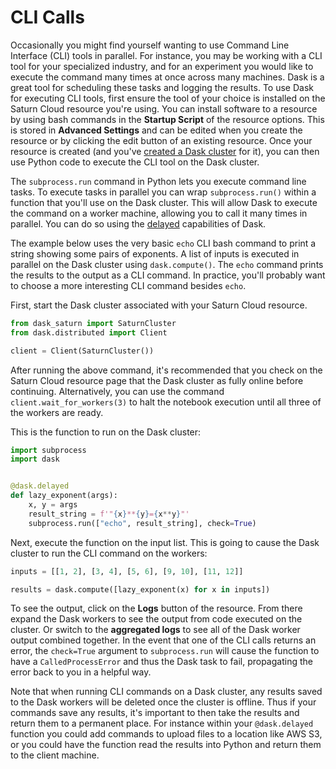 # CLI Calls
Occasionally you might find yourself wanting to use Command Line Interface (CLI) tools in parallel. For instance, you may be working with a CLI tool for your specialized industry, and for an experiment you would like to execute the command many times at once across many machines. Dask is a great tool for scheduling these tasks and logging the results. To use Dask for executing CLI tools, first ensure the tool of your choice is installed on the Saturn Cloud resource you're using. You can install software to a resource by using bash commands in the **Startup Script** of the resource options. This is stored in **Advanced Settings** and can be edited when you create the resource or by clicking the edit button of an existing resource. Once your resource is created (and you've [created a Dask cluster](https://saturncloud.io/docs/user-guide/create_dask_cluster/) for it), you can then use Python code to execute the CLI tool on the Dask cluster.

The `subprocess.run` command in Python lets you execute command line tasks. To execute tasks in parallel you can wrap `subprocess.run()` within a function that you'll use on the Dask cluster. This will allow Dask to execute the command on a worker machine, allowing you to call it many times in parallel. You can do so using the [delayed](https://docs.dask.org/en/latest/delayed.html) capabilities of Dask.

The example below uses the very basic `echo` CLI bash command to print a string showing some pairs of exponents. A list of inputs is executed in parallel on the Dask cluster using `dask.compute()`. The `echo` command prints the results to the output as a CLI command. In practice, you'll probably want to choose a more interesting CLI command besides `echo`.

First, start the Dask cluster associated with your Saturn Cloud resource.


```python
from dask_saturn import SaturnCluster
from dask.distributed import Client

client = Client(SaturnCluster())
```

After running the above command, it's recommended that you check on the Saturn Cloud resource page that the Dask cluster as fully online before continuing. Alternatively, you can use the command `client.wait_for_workers(3)` to halt the notebook execution until all three of the workers are ready.

This is the function to run on the Dask cluster:


```python
import subprocess
import dask


@dask.delayed
def lazy_exponent(args):
    x, y = args
    result_string = f'"{x}**{y}={x**y}"'
    subprocess.run(["echo", result_string], check=True)
```

Next, execute the function on the input list. This is going to cause the Dask cluster to run the CLI command on the workers:


```python
inputs = [[1, 2], [3, 4], [5, 6], [9, 10], [11, 12]]

results = dask.compute([lazy_exponent(x) for x in inputs])
```

To see the output, click on the **Logs** button of the resource. From there expand the Dask workers to see the output from code executed on the cluster. Or switch to the **aggregated logs** to see all of the Dask worker output combined together. In the event that one of the CLI calls returns an error, the `check=True` argument to `subprocess.run` will cause the function to have a `CalledProcessError` and thus the Dask task to fail, propagating the error back to you in a helpful way.



Note that when running CLI commands on a Dask cluster, any results saved to the Dask workers will be deleted once the cluster is offline. Thus if your commands save any results, it's important to then take the results and return them to a permanent place. For instance within your `@dask.delayed` function you could add commands to upload files to a location like AWS S3, or you could have the function read the results into Python and return them to the client machine.
